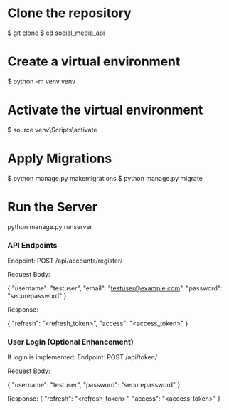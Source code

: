 # Clone the repository
$ git clone <repository-url>
$ cd social_media_api

# Create a virtual environment
$ python -m venv venv

# Activate the virtual environment

$ source venv\Scripts\activate

# Apply Migrations
$ python manage.py makemigrations
$ python manage.py migrate

# Run the Server
python manage.py runserver



### API Endpoints

Endpoint: POST /api/accounts/register/

Request Body:

{
    "username": "testuser",
    "email": "testuser@example.com",
    "password": "securepassword"
}

Response:

{
    "refresh": "<refresh_token>",
    "access": "<access_token>"
}

### User Login (Optional Enhancement)

If login is implemented:
Endpoint: POST /api/token/

Request Body:

{
    "username": "testuser",
    "password": "securepassword"
}

Response:
{
    "refresh": "<refresh_token>",
    "access": "<access_token>"
}